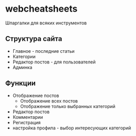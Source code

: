 # webcheatsheets
Шпаргалки для всяких инструментов

## Структура сайта

* Главное - последние статьи
* Категории
* Редактор постов - для пользователей
* Админка

## Функции

* Отображение постов
    * Отображение всех постов
    * Отображение только выбранных категорий
* Редактор постов
* Комментарии
* Регистрация
* настройка профила - выбор интересующих категорий
